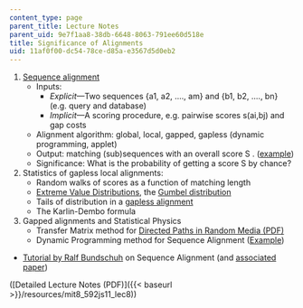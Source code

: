 ```yaml
---
content_type: page
parent_title: Lecture Notes
parent_uid: 9e7f1aa8-38db-6648-8063-791ee60d518e
title: Significance of Alignments
uid: 11af0f00-dc54-78ce-d85a-e3567d5d0eb2
---
```


1.  [Sequence alignment](http://www.ncbi.nlm.nih.gov/BLAST/tutorial/Altschul-1.html)
    *   Inputs:
        *   _Explicit_—Two sequences {a1, a2, ...., am} and {b1, b2, ...., bn} (e.g. query and database)
        *   _Implicit_—A scoring procedure, e.g. pairwise scores s(ai,bj) and gap costs
    *   Alignment algorithm: global, local, gapped, gapless (dynamic programming, applet)
    *   Output: matching (sub)sequences with an overall score S . ([example](http://en.wikipedia.org/wiki/File:Zinc-finger-dot-plot.png))
    *   Significance: What is the probability of getting a score S by chance?
2.  Statistics of gapless local alignments:
    *   Random walks of scores as a function of matching length
    *   [Extreme Value Distributions](http://mathworld.wolfram.com/ExtremeValueDistribution.html), the [Gumbel distribution](http://www.itl.nist.gov/div898/handbook/eda/section3/eda366g.htm)
    *   Tails of distribution in a [gapless alignment](http://online.itp.ucsb.edu/online/infobio01/altschul/)
    *   The Karlin-Dembo formula
3.  Gapped alignments and Statistical Physics
    *   Transfer Matrix method for [Directed Paths in Random Media (PDF)](https://arxiv.org/pdf/cond-mat/9411022.pdf)
    *   Dynamic Programming method for Sequence Alignment ([Example](http://www.sbc.su.se/%7Eper/molbioinfo2001/dynprog/dynamic.html))

*   [Tutorial by Ralf Bundschuh](http://online.itp.ucsb.edu/online/infobio01/bundschuh/) on Sequence Alignment (and [associated paper](http://pre.aps.org/abstract/PRE/v65/i3/e031911))

([Detailed Lecture Notes (PDF)]({{< baseurl >}}/resources/mit8_592js11_lec8))